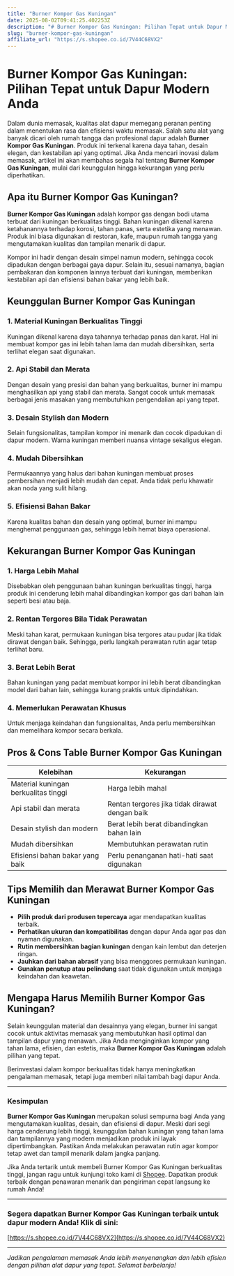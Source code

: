 ```yaml
---
title: "Burner Kompor Gas Kuningan"
date: 2025-08-02T09:41:25.402253Z
description: "# Burner Kompor Gas Kuningan: Pilihan Tepat untuk Dapur Modern Anda..."
slug: "burner-kompor-gas-kuningan"
affiliate_url: "https://s.shopee.co.id/7V44C68VX2"
---
```

# Burner Kompor Gas Kuningan: Pilihan Tepat untuk Dapur Modern Anda

Dalam dunia memasak, kualitas alat dapur memegang peranan penting dalam menentukan rasa dan efisiensi waktu memasak. Salah satu alat yang banyak dicari oleh rumah tangga dan profesional dapur adalah **Burner Kompor Gas Kuningan**. Produk ini terkenal karena daya tahan, desain elegan, dan kestabilan api yang optimal. Jika Anda mencari inovasi dalam memasak, artikel ini akan membahas segala hal tentang **Burner Kompor Gas Kuningan**, mulai dari keunggulan hingga kekurangan yang perlu diperhatikan.

## Apa itu Burner Kompor Gas Kuningan?

**Burner Kompor Gas Kuningan** adalah kompor gas dengan bodi utama terbuat dari kuningan berkualitas tinggi. Bahan kuningan dikenal karena ketahanannya terhadap korosi, tahan panas, serta estetika yang menawan. Produk ini biasa digunakan di restoran, kafe, maupun rumah tangga yang mengutamakan kualitas dan tampilan menarik di dapur.

Kompor ini hadir dengan desain simpel namun modern, sehingga cocok dipadukan dengan berbagai gaya dapur. Selain itu, sesuai namanya, bagian pembakaran dan komponen lainnya terbuat dari kuningan, memberikan kestabilan api dan efisiensi bahan bakar yang lebih baik.

## Keunggulan Burner Kompor Gas Kuningan

### 1. Material Kuningan Berkualitas Tinggi
Kuningan dikenal karena daya tahannya terhadap panas dan karat. Hal ini membuat kompor gas ini lebih tahan lama dan mudah dibersihkan, serta terlihat elegan saat digunakan.

### 2. Api Stabil dan Merata
Dengan desain yang presisi dan bahan yang berkualitas, burner ini mampu menghasilkan api yang stabil dan merata. Sangat cocok untuk memasak berbagai jenis masakan yang membutuhkan pengendalian api yang tepat.

### 3. Desain Stylish dan Modern
Selain fungsionalitas, tampilan kompor ini menarik dan cocok dipadukan di dapur modern. Warna kuningan memberi nuansa vintage sekaligus elegan.

### 4. Mudah Dibersihkan
Permukaannya yang halus dari bahan kuningan membuat proses pembersihan menjadi lebih mudah dan cepat. Anda tidak perlu khawatir akan noda yang sulit hilang.

### 5. Efisiensi Bahan Bakar
Karena kualitas bahan dan desain yang optimal, burner ini mampu menghemat penggunaan gas, sehingga lebih hemat biaya operasional.

## Kekurangan Burner Kompor Gas Kuningan

### 1. Harga Lebih Mahal
Disebabkan oleh penggunaan bahan kuningan berkualitas tinggi, harga produk ini cenderung lebih mahal dibandingkan kompor gas dari bahan lain seperti besi atau baja.

### 2. Rentan Tergores Bila Tidak Perawatan
Meski tahan karat, permukaan kuningan bisa tergores atau pudar jika tidak dirawat dengan baik. Sehingga, perlu langkah perawatan rutin agar tetap terlihat baru.

### 3. Berat Lebih Berat
Bahan kuningan yang padat membuat kompor ini lebih berat dibandingkan model dari bahan lain, sehingga kurang praktis untuk dipindahkan.

### 4. Memerlukan Perawatan Khusus
Untuk menjaga keindahan dan fungsionalitas, Anda perlu membersihkan dan memelihara kompor secara berkala.

## Pros & Cons Table Burner Kompor Gas Kuningan

| Kelebihan                                   | Kekurangan                                         |
|----------------------------------------------|---------------------------------------------------|
| Material kuningan berkualitas tinggi       | Harga lebih mahal                                |
| Api stabil dan merata                        | Rentan tergores jika tidak dirawat dengan baik  |
| Desain stylish dan modern                    | Berat lebih berat dibandingkan bahan lain       |
| Mudah dibersihkan                           | Membutuhkan perawatan rutin                    |
| Efisiensi bahan bakar yang baik             | Perlu penanganan hati-hati saat digunakan       |

## Tips Memilih dan Merawat Burner Kompor Gas Kuningan

- **Pilih produk dari produsen tepercaya** agar mendapatkan kualitas terbaik.
- **Perhatikan ukuran dan kompatibilitas** dengan dapur Anda agar pas dan nyaman digunakan.
- **Rutin membersihkan bagian kuningan** dengan kain lembut dan deterjen ringan.
- **Jauhkan dari bahan abrasif** yang bisa menggores permukaan kuningan.
- **Gunakan penutup atau pelindung** saat tidak digunakan untuk menjaga keindahan dan keawetan.

## Mengapa Harus Memilih Burner Kompor Gas Kuningan?

Selain keunggulan material dan desainnya yang elegan, burner ini sangat cocok untuk aktivitas memasak yang membutuhkan hasil optimal dan tampilan dapur yang menawan. Jika Anda menginginkan kompor yang tahan lama, efisien, dan estetis, maka **Burner Kompor Gas Kuningan** adalah pilihan yang tepat.

Berinvestasi dalam kompor berkualitas tidak hanya meningkatkan pengalaman memasak, tetapi juga memberi nilai tambah bagi dapur Anda.

---

### Kesimpulan

**Burner Kompor Gas Kuningan** merupakan solusi sempurna bagi Anda yang mengutamakan kualitas, desain, dan efisiensi di dapur. Meski dari segi harga cenderung lebih tinggi, keunggulan bahan kuningan yang tahan lama dan tampilannya yang modern menjadikan produk ini layak dipertimbangkan. Pastikan Anda melakukan perawatan rutin agar kompor tetap awet dan tampil menarik dalam jangka panjang.

Jika Anda tertarik untuk membeli Burner Kompor Gas Kuningan berkualitas tinggi, jangan ragu untuk kunjungi toko kami di [Shopee](https://s.shopee.co.id/7V44C68VX2). Dapatkan produk terbaik dengan penawaran menarik dan pengiriman cepat langsung ke rumah Anda!

---

### **Segera dapatkan Burner Kompor Gas Kuningan terbaik untuk dapur modern Anda! Klik di sini:**  
[https://s.shopee.co.id/7V44C68VX2](https://s.shopee.co.id/7V44C68VX2)

---

*Jadikan pengalaman memasak Anda lebih menyenangkan dan lebih efisien dengan pilihan alat dapur yang tepat. Selamat berbelanja!*